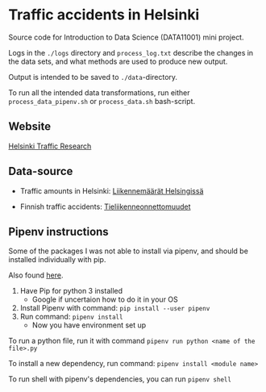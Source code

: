 # Traffic accidents in Helsinki

Source code for Introduction to Data Science (DATA11001) mini project.

Logs in the `./logs` directory and `process_log.txt` describe the changes in the data sets, and what methods are used to produce new output.

Output is intended to be saved to `./data`-directory.

To run all the intended data transformations, run either `process_data_pipenv.sh` or `process_data.sh` bash-script.

## Website

[Helsinki Traffic Research](https://helsinki-traffic-research.herokuapp.com)

## Data-source

- Traffic amounts in Helsinki: [Liikennemäärät Helsingissä](https://www.avoindata.fi/data/fi/dataset/liikennemaarat-helsingissa)

- Finnish traffic accidents: [Tieliikenneonnettomuudet](https://www.avoindata.fi/data/fi/dataset/tieliikenneonnettomuudet)

## Pipenv instructions

Some of the packages I was not able to install via pipenv, and should be installed individually with pip.

Also found [here](http://docs.python-guide.org/en/latest/dev/virtualenvs/).

1. Have Pip for python 3 installed
    - Google if uncertaion how to do it in your OS
2. Install Pipenv with command: `pip install --user pipenv`
3. Run command: `pipenv install`
    - Now you have environment set up


To run a python file, run it with command `pipenv run python <name of the file>.py`


To install a new dependency, run command: `pipenv install <module name>`


To run shell with pipenv's dependencies, you can run `pipenv shell`
